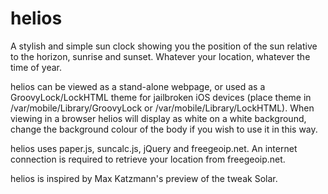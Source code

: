helios
======

A stylish and simple sun clock showing you the position of the sun relative to the horizon, sunrise and sunset. Whatever your location, whatever the time of year.

helios can be viewed as a stand-alone webpage, or used as a GroovyLock/LockHTML theme for jailbroken iOS devices (place theme in /var/mobile/Library/GroovyLock or /var/mobile/Library/LockHTML). When viewing in a browser helios will display as white on a white background, change the background colour of the body if you wish to use it in this way.

helios uses paper.js, suncalc.js, jQuery and freegeoip.net. An internet connection is required to retrieve your location from freegeoip.net.

helios is inspired by Max Katzmann's preview of the tweak Solar.

